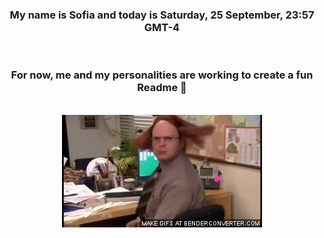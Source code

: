 


<div align="center">
<h3 >My name is Sofia and today is Saturday, 25 September, 23:57 GMT-4</h3><br>
<h3 >For now, me and my personalities are working to create a fun Readme 👋
</h3><br>
<img src='img/dwight.gif' alt='working...'/>
</div>
